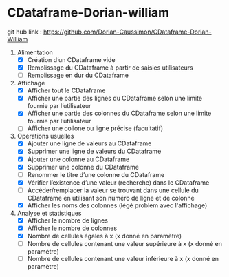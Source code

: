 # CDataframe-Dorian-william
git hub link : https://github.com/Dorian-Caussimon/CDataframe-Dorian-William

1. Alimentation
   -[x] Création d’un CDataframe vide
   -[x] Remplissage du CDataframe à partir de saisies utilisateurs
   -[ ] Remplissage en dur du CDataframe
2. Affichage
   -[x] Afficher tout le CDataframe
   -[x] Afficher une partie des lignes du CDataframe selon une limite fournie par l’utilisateur
   -[x] Afficher une partie des colonnes du CDataframe selon une limite fournie par l’utilisateur
   -[ ] Afficher une collone ou ligne précise (facultatif)
3. Opérations usuelles
   -[x] Ajouter une ligne de valeurs au CDataframe
   -[x] Supprimer une ligne de valeurs du CDataframe
   -[x] Ajouter une colonne au CDataframe
   -[x] Supprimer une colonne du CDataframe
   -[ ] Renommer le titre d’une colonne du CDataframe
   -[x] Vérifier l’existence d’une valeur (recherche) dans le CDataframe
   -[ ] Accéder/remplacer la valeur se trouvant dans une cellule du CDataframe en utilisant son
   numéro de ligne et de colonne
   -[x] Afficher les noms des colonnes (légé problem avec l'affichage)
4. Analyse et statistiques
   -[x] Afficher le nombre de lignes
   -[x] Afficher le nombre de colonnes
   -[x] Nombre de cellules égales à x (x donné en paramètre)
   -[ ] Nombre de cellules contenant une valeur supérieure à x (x donné en paramètre)
   -[ ] Nombre de cellules contenant une valeur inférieure à x (x donné en paramètre)